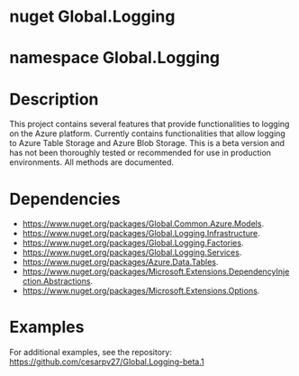 # nuget Global.Logging

# namespace Global.Logging

# Description

This project contains several features that provide functionalities to logging on the Azure platform. Currently contains functionalities that allow logging to Azure Table Storage and Azure Blob Storage.
This is a beta version and has not been thoroughly tested or recommended for use in production environments.
All methods are documented.

# Dependencies
- https://www.nuget.org/packages/Global.Common.Azure.Models.
- https://www.nuget.org/packages/Global.Logging.Infrastructure.
- https://www.nuget.org/packages/Global.Logging.Factories.
- https://www.nuget.org/packages/Global.Logging.Services.
- https://www.nuget.org/packages/Azure.Data.Tables.
- https://www.nuget.org/packages/Microsoft.Extensions.DependencyInjection.Abstractions.
- https://www.nuget.org/packages/Microsoft.Extensions.Options.

# Examples
For additional examples, see the repository: https://github.com/cesarpv27/Global.Logging-beta.1